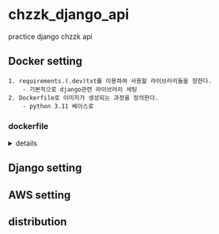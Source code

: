 # chzzk_django_api
practice django chzzk api


## Docker setting
    1. requirements.(.dev)txt를 이용하여 사용할 라이브러리들을 정한다.
        - 기본적으로 django관련 라이브러리 세팅
    2. Dockerfile로 이미지가 생성되는 과정을 정의한다.
        - python 3.11 베이스로 
### dockerfile
<details>
<summary>details</summary>

[Dockerfile](./Dockerfile)
<img src="./readme_contents/Dockerfile.png">
</details>

## Django setting

## AWS setting

## distribution